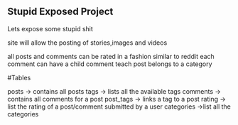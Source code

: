 ## Stupid Exposed Project

Lets expose some stupid shit


site will allow the posting of stories,images and videos

all posts and comments can be rated in a fashion similar to reddit
each comment can have a child comment
teach post belongs to a category



#Tables

posts -> contains all posts
tags -> lists all the available tags
comments -> contains all comments for a post
post_tags -> links a tag to a post
rating -> list the rating of a post/comment submitted by a user
categories ->list all the categories